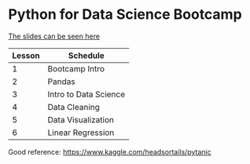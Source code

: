 # Python for Data Science Bootcamp

[The slides can be seen here](https://docs.google.com/presentation/d/12TrsxQamS3OfZkGYbMUydEPH6ZACFKXCOEykqCUhWo8/edit?usp=sharing)


Lesson | Schedule
--- | --- 
1 |Bootcamp Intro 
2 |Pandas
3 |Intro to Data Science
4 |Data Cleaning|
5|Data Visualization
6 |Linear Regression

Good reference:
https://www.kaggle.com/headsortails/pytanic
